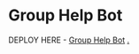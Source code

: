 # Group Help Bot

DEPLOY HERE - [Group Help Bot](https://dashboard.heroku.com/new?button-url=https%3A%2F%2Fgithub.com%2Fop-coder48222%2FGroup_Help_Bot&template=https%3A%2F%2Fgithub.com%2Fop_coder482%2FGroup_Help_Bot)
[.](https://heroku.com/deploy)


